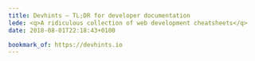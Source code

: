```yaml
---
title: Devhints — TL;DR for developer documentation
lede: <q>A ridiculous collection of web development cheatsheets</q>
date: 2018-08-01T22:18:43+0100

bookmark_of: https://devhints.io
---
```

